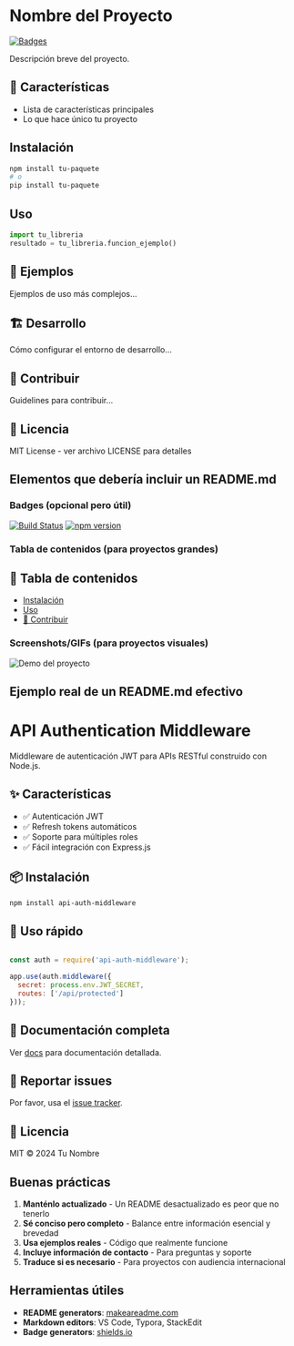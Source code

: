 # Nombre del Proyecto

[![Badges](https://img.shields.io/badge/version-1.0.0-blue.svg)](https://github.com/tu/proyecto)

Descripción breve del proyecto.

## 🚀 Características

- Lista de características principales
- Lo que hace único tu proyecto

## Instalación

```bash
npm install tu-paquete
# o
pip install tu-paquete
```
## Uso
```python
import tu_libreria
resultado = tu_libreria.funcion_ejemplo()
```
## 🧪 Ejemplos

Ejemplos de uso más complejos...

## 🏗️ Desarrollo

Cómo configurar el entorno de desarrollo...

## 🤝 Contribuir

Guidelines para contribuir...

## 📄 Licencia

MIT License - ver archivo LICENSE para detalles

## Elementos que debería incluir un README.md

### **Badges** (opcional pero útil)
[![Build Status](https://img.shields.io/travis/usuario/proyecto.svg)](https://travis-ci.org/usuario/proyecto)
[![npm version](https://badge.fury.io/js/nombre-paquete.svg)](https://badge.fury.io/js/nombre-paquete)

### **Tabla de contenidos** (para proyectos grandes)

## 📑 Tabla de contenidos
- [Instalación](#instalación)
- [Uso](#Uso)
- [🤝 Contribuir](#contribuir)

### **Screenshots/GIFs** (para proyectos visuales)

![Demo del proyecto](demo.gif)

## Ejemplo real de un README.md efectivo

# API Authentication Middleware

Middleware de autenticación JWT para APIs RESTful construido con Node.js.

## ✨ Características

- ✅ Autenticación JWT
- ✅ Refresh tokens automáticos
- ✅ Soporte para múltiples roles
- ✅ Fácil integración con Express.js

## 📦 Instalación

``` bash
npm install api-auth-middleware
```

## 🚀 Uso rápido

``` javascript

const auth = require('api-auth-middleware');

app.use(auth.middleware({
  secret: process.env.JWT_SECRET,
  routes: ['/api/protected']
}));
``` 

## 📖 Documentación completa

Ver [docs](https://docs/README.md) para documentación detallada.

## 🐛 Reportar issues

Por favor, usa el [issue tracker](https://github.com/tu/proyecto/issues).

## 📄 Licencia

MIT © 2024 Tu Nombre

## Buenas prácticas

1. **Manténlo actualizado** - Un README desactualizado es peor que no tenerlo
2. **Sé conciso pero completo** - Balance entre información esencial y brevedad
3. **Usa ejemplos reales** - Código que realmente funcione
4. **Incluye información de contacto** - Para preguntas y soporte
5. **Traduce si es necesario** - Para proyectos con audiencia internacional

## Herramientas útiles

- **README generators**: [makeareadme.com](https://www.makeareadme.com/)
- **Markdown editors**: VS Code, Typora, StackEdit
- **Badge generators**: [shields.io](https://shields.io/)
